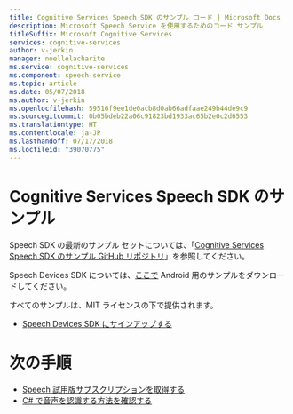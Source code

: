 ```yaml
---
title: Cognitive Services Speech SDK のサンプル コード | Microsoft Docs
description: Microsoft Speech Service を使用するためのコード サンプル
titleSuffix: Microsoft Cognitive Services
services: cognitive-services
author: v-jerkin
manager: noellelacharite
ms.service: cognitive-services
ms.component: speech-service
ms.topic: article
ms.date: 05/07/2018
ms.author: v-jerkin
ms.openlocfilehash: 59516f9ee1de0acb8d0ab66adfaae249b44de9c9
ms.sourcegitcommit: 0b05bdeb22a06c91823bd1933ac65b2e0c2d6553
ms.translationtype: HT
ms.contentlocale: ja-JP
ms.lasthandoff: 07/17/2018
ms.locfileid: "39070775"
---
```

# <a name="samples-for-the-cognitive-services-speech-sdk"></a>Cognitive Services Speech SDK のサンプル

Speech SDK の最新のサンプル セットについては、「[Cognitive Services Speech SDK のサンプル GitHub リポジトリ](https://aka.ms/csspeech/samples)」を参照してください。

Speech Devices SDK については、[ここで](https://github.com/Azure-Samples/Cognitive-Services-Speech-Devices-SDK) Android 用のサンプルをダウンロードしてください。

すべてのサンプルは、MIT ライセンスの下で提供されます。

- [Speech Devices SDK にサインアップする](get-speech-devices-sdk.md)

# <a name="next-steps"></a>次の手順

* [Speech 試用版サブスクリプションを取得する](https://azure.microsoft.com/try/cognitive-services/)
* [C# で音声を認識する方法を確認する](quickstart-csharp-dotnet-windows.md)

